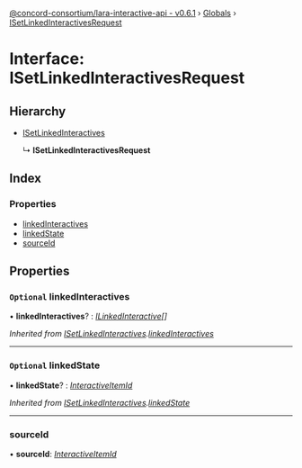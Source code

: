 [@concord-consortium/lara-interactive-api - v0.6.1](../README.md) › [Globals](../globals.md) › [ISetLinkedInteractivesRequest](isetlinkedinteractivesrequest.md)

# Interface: ISetLinkedInteractivesRequest

## Hierarchy

* [ISetLinkedInteractives](isetlinkedinteractives.md)

  ↳ **ISetLinkedInteractivesRequest**

## Index

### Properties

* [linkedInteractives](isetlinkedinteractivesrequest.md#optional-linkedinteractives)
* [linkedState](isetlinkedinteractivesrequest.md#optional-linkedstate)
* [sourceId](isetlinkedinteractivesrequest.md#sourceid)

## Properties

### `Optional` linkedInteractives

• **linkedInteractives**? : *[ILinkedInteractive](ilinkedinteractive.md)[]*

*Inherited from [ISetLinkedInteractives](isetlinkedinteractives.md).[linkedInteractives](isetlinkedinteractives.md#optional-linkedinteractives)*

___

### `Optional` linkedState

• **linkedState**? : *[InteractiveItemId](../globals.md#interactiveitemid)*

*Inherited from [ISetLinkedInteractives](isetlinkedinteractives.md).[linkedState](isetlinkedinteractives.md#optional-linkedstate)*

___

###  sourceId

• **sourceId**: *[InteractiveItemId](../globals.md#interactiveitemid)*
